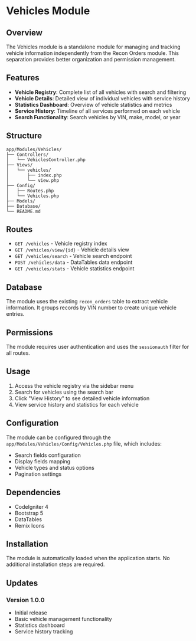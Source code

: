 # Vehicles Module

## Overview

The Vehicles module is a standalone module for managing and tracking vehicle information independently from the Recon Orders module. This separation provides better organization and permission management.

## Features

- **Vehicle Registry**: Complete list of all vehicles with search and filtering
- **Vehicle Details**: Detailed view of individual vehicles with service history
- **Statistics Dashboard**: Overview of vehicle statistics and metrics
- **Service History**: Timeline of all services performed on each vehicle
- **Search Functionality**: Search vehicles by VIN, make, model, or year

## Structure

```
app/Modules/Vehicles/
├── Controllers/
│   └── VehiclesController.php
├── Views/
│   └── vehicles/
│       ├── index.php
│       └── view.php
├── Config/
│   ├── Routes.php
│   └── Vehicles.php
├── Models/
├── Database/
└── README.md
```

## Routes

- `GET /vehicles` - Vehicle registry index
- `GET /vehicles/view/{id}` - Vehicle details view
- `GET /vehicles/search` - Vehicle search endpoint
- `POST /vehicles/data` - DataTables data endpoint
- `GET /vehicles/stats` - Vehicle statistics endpoint

## Database

The module uses the existing `recon_orders` table to extract vehicle information. It groups records by VIN number to create unique vehicle entries.

## Permissions

The module requires user authentication and uses the `sessionauth` filter for all routes.

## Usage

1. Access the vehicle registry via the sidebar menu
2. Search for vehicles using the search bar
3. Click "View History" to see detailed vehicle information
4. View service history and statistics for each vehicle

## Configuration

The module can be configured through the `app/Modules/Vehicles/Config/Vehicles.php` file, which includes:

- Search fields configuration
- Display fields mapping
- Vehicle types and status options
- Pagination settings

## Dependencies

- CodeIgniter 4
- Bootstrap 5
- DataTables
- Remix Icons

## Installation

The module is automatically loaded when the application starts. No additional installation steps are required.

## Updates

### Version 1.0.0
- Initial release
- Basic vehicle management functionality
- Statistics dashboard
- Service history tracking 